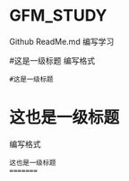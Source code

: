# GFM_STUDY
Github ReadMe.md 编写学习

#这是一级标题
编写格式
```
#这是一级标题
```

这也是一级标题
=======
编写格式
```
这也是一级标题
=======
```
